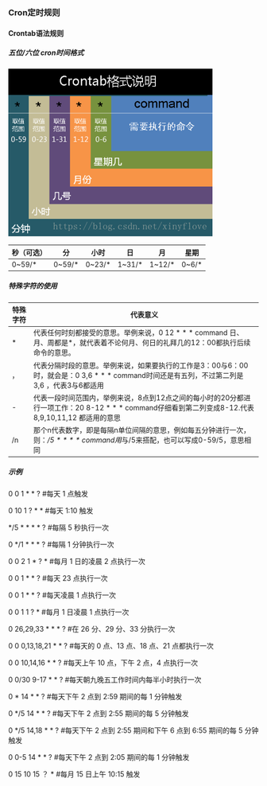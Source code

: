### Cron定时规则

#### Crontab语法规则

##### 五位/六位 cron时间格式

![在这里插入图片描述](定时规则.assets/70.png)  

| 秒（可选） | 分     | 小时   | 日     | 月     | 星期  |
| ---------- | ------ | ------ | ------ | ------ | ----- |
| 0~59/*     | 0~59/* | 0~23/* | 1~31/* | 1~12/* | 0~6/* |

##### 特殊字符的使用

| 特殊字符 | 代表意义                                                     |
| -------- | ------------------------------------------------------------ |
| *        | 代表任何时刻都接受的意思。举例来说，0 12 * * * command 日、月、周都是*，就代表着不论何月、何日的礼拜几的12：00都执行后续命令的意思。 |
| ，       | 代表分隔时段的意思。举例来说，如果要执行的工作是3：00与6：00时，就会是：0 3,6 * * * command时间还是有五列，不过第二列是 3,6 ，代表3与6都适用 |
| -        | 代表一段时间范围内，举例来说，8点到12点之间的每小时的20分都进行一项工作：20 8-12 * * * command仔细看到第二列变成8-12.代表 8,9,10,11,12 都适用的意思 |
| /n       | 那个n代表数字，即是每隔n单位间隔的意思，例如每五分钟进行一次，则：*/5 * * * * command用*与/5来搭配，也可以写成0-59/5，意思相同 |

##### 示例

0 0 1 * * ? #每天 1 点触发 

0 10 1 ? * * #每天 1:10 触发 

*/5 * * * * ? #每隔 5 秒执行一次 

0 */1 * * * ? #每隔 1 分钟执行一次 

0 0 2 1 * ? * #每月 1 日的凌晨 2 点执行一次 

0 0 1 * * ? #每天 23 点执行一次 

0 0 1 * * ? #每天凌晨 1 点执行一次 

0 0 1 1 ? * #每月 1 日凌晨 1 点执行一次 

0 26,29,33 * * * ? #在 26 分、29 分、33 分执行一次 

0 0 0,13,18,21 * * ? #每天的 0 点、13 点、18 点、21 点都执行一次 

0 0 10,14,16 * * ? #每天上午 10 点，下午 2 点，4 点执行一次 

0 0/30 9-17 * * ? #每天朝九晚五工作时间内每半小时执行一次 

0 * 14 * * ? #每天下午 2 点到 2:59 期间的每 1 分钟触发 

0 */5 14 * * ? #每天下午 2 点到 2:55 期间的每 5 分钟触发 

0 */5 14,18 * * ? #每天下午 2 点到 2:55 期间和下午 6 点到 6:55 期间的每 5 分钟触发 

0 0-5 14 * * ? #每天下午 2 点到 2:05 期间的每 1 分钟触发 

0 15 10 15 ？ * #每月 15 日上午 10:15 触发 